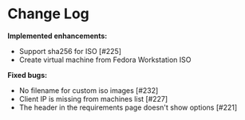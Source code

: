 # Change Log


**Implemented enhancements:**

- Support sha256 for ISO [\#225]
- Create virtual machine from Fedora Workstation ISO

**Fixed bugs:**

- No filename for custom iso images [\#232]
- Client IP is missing from machines list [\#227]
- The header in the requirements page doesn't show options [\#221]
